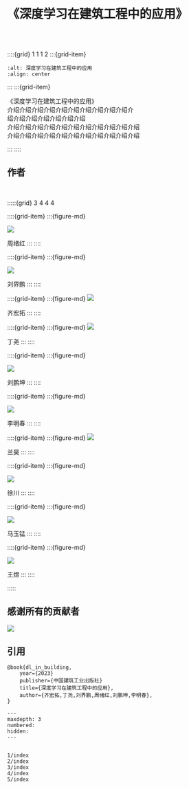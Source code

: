 # 《深度学习在建筑工程中的应用》

<br>
<br>

::::{grid} 1 1 1 2
:::{grid-item}
```{image} ./_static/book.png
:alt: 深度学习在建筑工程中的应用
:align: center
```
:::
:::{grid-item}
<div class="show-right">
<div>
《深度学习在建筑工程中的应用》
</div>

<div>介绍介绍介绍介绍介绍介绍介绍介绍介绍介绍介
</div>

<div>绍介绍介绍介绍介绍介绍介绍</div>

<div>介绍介绍介绍介绍介绍介绍介绍介绍介绍介绍介绍</div>

<div>介绍介绍介绍介绍介绍介绍介绍介绍介绍介绍介绍</div>

</div>

:::
::::


<div class="show-mid"><h2>作者</h2></div>
<br>

:::::{grid} 3 4 4 4

::::{grid-item}
:::{figure-md}

<img src="./_static/authors/XuhongZhou.jpg" class="auth-header">

周绪红
:::
::::

::::{grid-item}
:::{figure-md}

<img src="./_static/authors/JiepengLiu.png" class="auth-header">

刘界鹏
:::
::::

::::{grid-item}
:::{figure-md}
<img src="./_static/authors/HongtuoQi.jpg" class="auth-header">

齐宏拓
:::
::::

::::{grid-item}
:::{figure-md}
<img src="./_static/authors/YaoDing.jpg" class="auth-header">

丁尧
:::
::::



::::{grid-item}
:::{figure-md}

<img src="./_static/authors/PenkunLiu.jpg" class="auth-header">

刘鹏坤
:::
::::

::::{grid-item}
:::{figure-md}

<img src="./_static/authors/MingchunLi.jpg" class="auth-header">

李明春
:::
::::

::::{grid-item}
:::{figure-md}
<img src="./_static/authors/HaoLan.jpg" class="auth-header">

兰昊
:::
::::

::::{grid-item}
:::{figure-md}

<img src="./_static/authors/ChuanXu.jpg" class="auth-header">

徐川
:::
::::

::::{grid-item}
:::{figure-md}

<img src="./_static/authors/YumengMa.jpg" class="auth-header">

马玉锰
:::
::::

::::{grid-item}
:::{figure-md}

<img src="./_static/authors/YuWang.jpg" class="auth-header">

王煜
:::
::::

:::::

<div class="show-mid"><h2>感谢所有的贡献者</h2></div>

<a href="https://github.com/IBLofCQU/book001/graphs/contributors" >
  <img src="https://contrib.rocks/image?repo=IBLofCQU/book001" />
</a>



<div class="show-mid">
<h2>引用</h2>
</div>

```text
@book{dl_in_building,
    year={2023}
    publisher={中国建筑工业出版社}
    title={深度学习在建筑工程中的应用},
    author={齐宏拓,丁尧,刘界鹏,周绪红,刘鹏坤,李明春},
}
```

```{toctree}
---
maxdepth: 3
numbered:
hidden:
---


1/index
2/index
3/index
4/index
5/index
```
